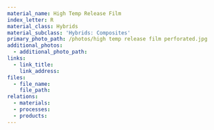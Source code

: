 ```yaml
---
material_name: High Temp Release Film
index_letter: R
material_class: Hybrids
material_subclass: 'Hybrids: Composites'
primary_photo_path: /photos/high temp release film perforated.jpg
additional_photos:
  - additional_photo_path:
links:
  - link_title:
    link_address:
files:
  - file_name:
    file_path:
relations:
  - materials:
  - processes:
  - products:
---
```



